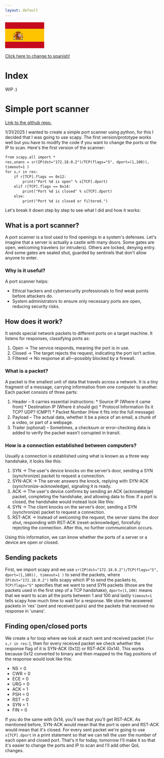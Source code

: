 ```yaml
---
layout: default
---
```

[![spanish image link](./images/es_small.png)](./es.html)

[Click here to change to spanish!](./es.html)
# Index
WIP :)
# Simple port scanner
[Link to the github repo.](https://github.com/Minispeedyt/simplescanner/tree/main)

1/31/2025
I wanted to create a simple port scanner using python, for this I decided that I was going to use scapy. The first version/prototype works well but you have to modify the code if you want to change the ports or the IP to scan. Here's the first version of the scanner:
```
from scapy.all import *
res,unans = sr(IP(dst="172.18.0.2")/TCP(flags="S", dport=(1,100)), timeout=1 )
for s,r in res:
    if r[TCP].flags == 0x12:
        print("Port %d is open" % s[TCP].dport)
    elif r[TCP].flags == 0x14:
        print("Port %d is closed" % s[TCP].dport)
    else:
        print("Port %d is closed or filtered.")
```
Let's break it down step by step to see what I did and how it works:
## What is a port scanner?
A port scanner is a tool used to find openings in a system's defenses. Let's imagine that a server is actually a castle with many doors. Some gates are open, welcoming travelers (or intruders). Others are locked, denying entry. And some gates are sealed shut, guarded by sentinels that don't allow anyone to enter. 
### Why is it useful?
A port scanner helps:
*    Ethical hackers and cybersecurity professionals to find weak points before attackers do.
*    System administrators to ensure only necessary ports are open, reducing security risks.
## How does it work?
It sends special network packets to different ports on a target machine.
It listens for responses, classifying ports as:
1.    Open → The service responds, meaning the port is in use.
2.    Closed → The target rejects the request, indicating the port isn’t active.
3.    Filtered → No response at all—possibly blocked by a firewall.
### What is a packet?
A packet is the smallest unit of data that travels across a network. It is a tiny fragment of a message, carrying information from one computer to another.
Each packet consists of three parts:
1.    Header – It carries essential instructions:
    *    Source IP (Where it came from)
    *    Destination IP (Where it should go)
    *    Protocol Information (Is it TCP? UDP? ICMP?)
    *    Packet Number (How it fits into the full message)
2.    Payload – The actual data, whether it be a piece of an email, a chunk of a video, or part of a webpage.
3.    Trailer (optional) – Sometimes, a checksum or error-checking data is added to verify the packet wasn’t corrupted in transit.
### How is a connection established between computers?
Usually a connection is established using what is known as a three way handshake, it looks like this:
1.    SYN → The user's device knocks on the server’s door, sending a SYN (synchronize) packet to request a connection.
2.    SYN-ACK → The server answers the knock, replying with SYN-ACK (synchronize-acknowledge), signaling it is ready.
3.    ACK → The user's device confirms by sending an ACK (acknowledge) packet, completing the handshake, and allowing data to flow.
If a port is closed, the handshake would instead look like this:
1.    SYN → The client knocks on the server’s door, sending a SYN (synchronize) packet to request a connection.
2.    RST-ACK → Instead of welcoming the request, the server slams the door shut, responding with RST-ACK (reset-acknowledge), forcefully rejecting the connection. After this, no further communication occurs.

Using this information, we can know whether the ports of a server or a device are open or closed.
## Sending packets
First, we import scapy and we use `sr(IP(dst="172.18.0.2")/TCP(flags="S", dport=(1,100)), timeout=1 )` to send the packets, where `IP(dst="172.18.0.2")` tells scapy which IP to send the packets to, `TCP(flags="S"` specifies that we want to send SYN packets (those are the packets used in the first step of a TCP handshake), `dport=(1,100)` means that we want to scan all the ports between 1 and 100 and lastly `timeout=1` tells scapy how much time to wait for a response. We store the answered packets in 'res' (sent and received pairs) and the packets that received no response in 'unans'.
## Finding open/closed ports
We create a for loop where we look at each sent and received packet (`for s,r in res:`), then for every received packet we check whether the response flag of it is SYN-ACK (0x12) or RST-ACK (0x14). This works because 0x12 converted to binary and then mapped to the flag positions of the response would look like this: 
*    NS = 0
*    CWR = 0
*    ECE = 0
*    URG = 0
*    ACK = 1
*    PSH = 0
*    RST = 0
*    SYN = 1
*    FIN = 0

If you do the same with 0x14, you'll see that you'll get RST-ACK. As mentioned before, SYN-ACK would mean that the port is open and RST-ACK would mean that it's closed.
For every sent packet we're going to use `s[TCP].dport` in a print statement so that we can tell the user the number of each open and closed port.
That's it for today, tomorrow I'll make it so that it's easier to change the ports and IP to scan and I'll add other QoL changes.
